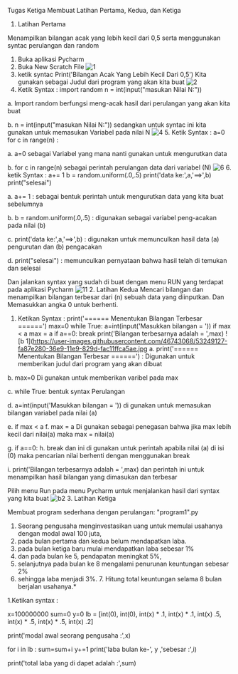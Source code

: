 Tugas Ketiga
Membuat Latihan Pertama, Kedua, dan Ketiga

1. Latihan Pertama

Menampilkan bilangan acak yang lebih kecil dari 0,5 serta menggunakan syntac perulangan dan random

1. Buka aplikasi Pycharm
2. Buka New Scratch File
![1](https://user-images.githubusercontent.com/46743068/53248143-9a903c80-36e7-11e9-86c7-3037734c676e.jpg)
3. ketik syntac Print('Bilangan Acak Yang Lebih Kecil Dari 0,5')
Kita gunakan sebagai Judul dari program yang akan kita buat
![2](https://user-images.githubusercontent.com/46743068/53248453-5d787a00-36e8-11e9-915d-26ae70038aa9.jpg)
4. Ketik Syntax :
import random
n = int(input("masukan Nilai N:"))

a. Import random
berfungsi meng-acak hasil dari perulangan yang akan kita buat

b. n = int(input("masukan Nilai N:"))
sedangkan untuk syntac ini kita gunakan untuk memasukan Variabel pada nilai N
![4](https://user-images.githubusercontent.com/46743068/53248728-f8715400-36e8-11e9-8336-064f8db269ad.jpg)
5. Ketik Syntax :
a=0
for c in range(n) :

a. a=0
sebagai Variabel yang mana nanti gunakan untuk mengurutkan data

b. for c in range(n)
sebagai perintah perulangan data dari variabel (N)
![6](https://user-images.githubusercontent.com/46743068/53248780-1e96f400-36e9-11e9-8d1d-cbe24e2af8c0.jpg)
6. ketik Syntax :
a+= 1
b = random.uniform(.0,.5)
print('data ke:',a,'==>',b)
print("selesai")

a. a+= 1 :
sebagai bentuk perintah untuk mengurutkan data yang kita buat sebelumnya

b. b = random.uniform(.0,.5) :
digunakan sebagai variabel peng-acakan pada nilai (b)

c. print('data ke:',a,'==>',b) :
digunakan untuk memunculkan hasil data (a) pengurutan dan (b) pengacakan

d. print("selesai") :
memunculkan pernyataan bahwa hasil telah di temukan dan selesai

Dan jalankan syntax yang sudah di buat dengan menu RUN yang terdapat pada aplikasi Pycharm
![11](https://user-images.githubusercontent.com/46743068/53249025-9e24c300-36e9-11e9-8cef-e05e698c0d30.jpg)
2. Latihan Kedua
Mencari bilangan dan menampilkan bilangan terbesar dari (n) sebuah data yang diinputkan.
Dan Memasukkan angka 0 untuk berhenti.

1. Ketikan Syntax :
print('====== Menentukan Bilangan Terbesar ======')
max=0
while True:
a=int(input('Masukkan bilangan = '))
if max < a
max = a
if a==0:
break
print('Bilangan terbesarnya adalah = ',max)
![b 1](https://user-images.githubusercontent.com/46743068/53249127-fa87e280-36e9-11e9-829d-fac11ffca5ae.jpg
a. print('====== Menentukan Bilangan Terbesar ======') :
Digunakan untuk memberikan judul dari program yang akan dibuat

b. max=0
Di gunakan untuk memberikan varibel pada max

c. while True:
bentuk syntax Perulangan

d. a=int(input('Masukkan bilangan = '))
di gunakan untuk memasukan bilangan variabel pada nilai (a)

e. if max < a
f. max = a
Di gunakan sebagai penegasan bahwa jika max lebih kecil dari nilai(a) maka max = nilai(a)

g. if a==0:
h. break
dan ini di gunakan untuk perintah apabila nilai (a) di isi (0) maka pencarian nilai berhenti dengan menggunakan break

i. print('Bilangan terbesarnya adalah = ',max)
dan perintah ini untuk menampilkan hasil bilangan yang dimasukan dan terbesar

Pilih menu Run pada menu Pycharm untuk menjalankan hasil dari syntax yang kita buat
![b2](https://user-images.githubusercontent.com/46743068/53249298-57839880-36ea-11e9-864d-bdbc8ddf1d81.jpg)
3. Latihan Ketiga

Membuat program sederhana dengan perulangan: "program1".py

1. Seorang pengusaha menginvestasikan uang untuk memulai usahanya dengan modal awal 100 juta,
2. pada bulan pertama dan kedua belum mendapatkan laba.
3. pada bulan ketiga baru mulai mendapatkan laba sebesar 1%
4. dan pada bulan ke 5, pendapatan meningkat 5%,
5. selanjutnya pada bulan ke 8 mengalami penurunan keuntungan sebesar 2%
6. sehingga laba menjadi 3%. 7. Hitung total keuntungan selama 8 bulan berjalan usahanya.*

1.Ketikan syntax :

x=100000000
sum=0 y=0
lb = [int(0), int(0), int(x) * .1, int(x) * .1, int(x) .5, int(x) * .5, int(x) * .5, int(x) .2]

print('modal awal seorang pengusaha :',x)

for i in lb :
sum=sum+i
y+=1
print('laba bulan ke-', y ,'sebesar :',i)

print('total laba yang di dapet adalah :',sum)

